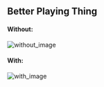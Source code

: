 ## Better Playing Thing

#### Without:

![without_image](https://i.imgur.com/EdN4csf.png)

#### With:

![with_image](https://i.imgur.com/MHRpOvj.png)
